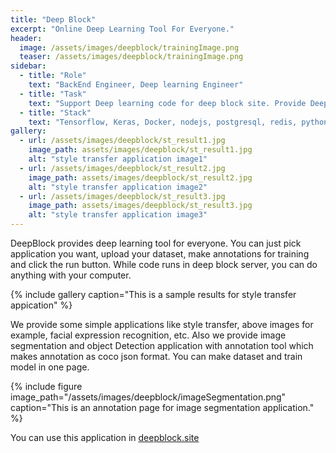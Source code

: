 ```yaml
---
title: "Deep Block"
excerpt: "Online Deep Learning Tool For Everyone."
header:
  image: /assets/images/deepblock/trainingImage.png
  teaser: /assets/images/deepblock/trainingImage.png
sidebar:
  - title: "Role"
    text: "BackEnd Engineer, Deep learning Engineer"
  - title: "Task"
    text: "Support Deep learning code for deep block site. Provide Deep block server for running deep learning code, providing API, uploading/downloading dataset."
  - title: "Stack"
    text: "Tensorflow, Keras, Docker, nodejs, postgresql, redis, python, AWS"
gallery:
  - url: /assets/images/deepblock/st_result1.jpg
    image_path: assets/images/deepblock/st_result1.jpg
    alt: "style transfer application image1"
  - url: /assets/images/deepblock/st_result2.jpg
    image_path: assets/images/deepblock/st_result2.jpg
    alt: "style transfer application image2"
  - url: /assets/images/deepblock/st_result3.jpg
    image_path: assets/images/deepblock/st_result3.jpg
    alt: "style transfer application image3"
---
```


DeepBlock provides deep learning tool for everyone. You can just pick application you want, upload your dataset, make annotations for training and click the run button. While code runs in deep block server, you can do anything with your computer. 

{% include gallery caption="This is a sample results for style transfer appication" %}

We provide some simple applications like style transfer, above images for example, facial expression recognition, etc.
Also we provide image segmentation and object Detection application with annotation tool which makes annotation as coco json format.
You can make dataset and train model in one page.

{% include figure image_path="/assets/images/deepblock/imageSegmentation.png" caption="This is an annotation page for image segmentation application." %}

You can use this application in [deepblock.site](https://deepblock.site)